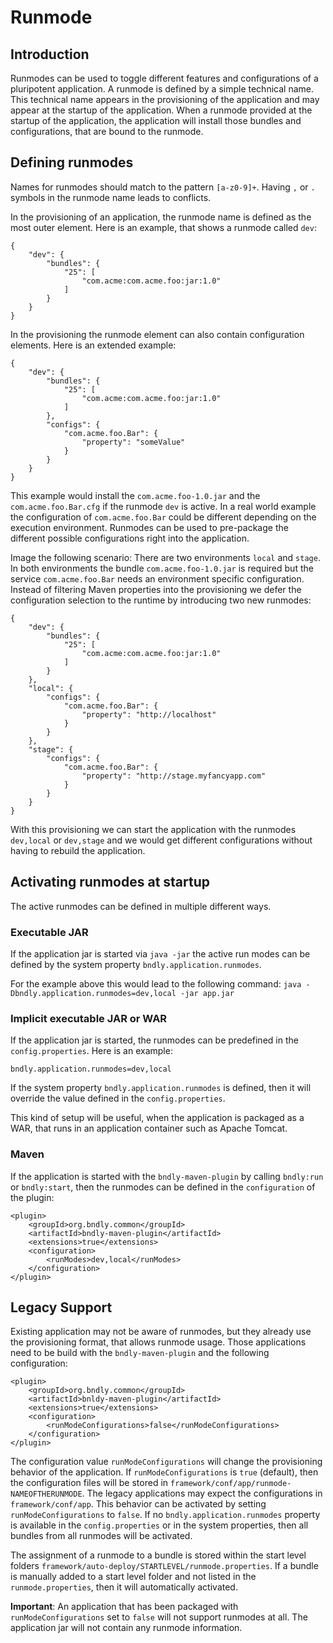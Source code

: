 # Runmode
## Introduction
Runmodes can be used to toggle different features and configurations of a pluripotent application. A runmode is defined by a simple technical name. This technical name appears in the provisioning of the application and may appear at the startup of the application. When a runmode provided at the startup of the application, the application will install those bundles and configurations, that are bound to the runmode.

## Defining runmodes
Names for runmodes should match to the pattern `[a-z0-9]+`. Having `,` or `.` symbols in the runmode name leads to conflicts.

In the provisioning of an application, the runmode name is defined as the most outer element. Here is an example, that shows a runmode called `dev`:

```
{
	"dev": {
		"bundles": {
			"25": [
				"com.acme:com.acme.foo:jar:1.0"
			]
		}
	}
}
```

In the provisioning the runmode element can also contain configuration elements. Here is an extended example:

```
{
	"dev": {
		"bundles": {
			"25": [
				"com.acme:com.acme.foo:jar:1.0"
			]
		},
		"configs": {
			"com.acme.foo.Bar": {
				"property": "someValue"
			}
		}
	}
}
```

This example would install the `com.acme.foo-1.0.jar` and the `com.acme.foo.Bar.cfg` if the runmode `dev` is active.
In a real world example the configuration of `com.acme.foo.Bar` could be different depending on the execution environment. Runmodes can be used to pre-package the different possible configurations right into the application.

Image the following scenario:
There are two environments `local` and `stage`. In both environments the bundle `com.acme.foo-1.0.jar` is required but the service `com.acme.foo.Bar` needs an environment specific configuration. Instead of filtering Maven properties into the provisioning we defer the configuration selection to the runtime by introducing two new runmodes:

```
{
	"dev": {
		"bundles": {
			"25": [
				"com.acme:com.acme.foo:jar:1.0"
			]
		}
	},
	"local": {
		"configs": {
			"com.acme.foo.Bar": {
				"property": "http://localhost"
			}
		}
	},
	"stage": {
		"configs": {
			"com.acme.foo.Bar": {
				"property": "http://stage.myfancyapp.com"
			}
		}
	}
}
```

With this provisioning we can start the application with the runmodes `dev,local` or `dev,stage` and we would get different configurations without having to rebuild the application.

## Activating runmodes at startup
The active runmodes can be defined in multiple different ways.

### Executable JAR
If the application jar is started via `java -jar` the active run modes can be defined by the system property `bndly.application.runmodes`.

For the example above this would lead to the following command: `java -Dbndly.application.runmodes=dev,local -jar app.jar`

### Implicit executable JAR or WAR
If the application jar is started, the runmodes can be predefined in the `config.properties`. Here is an example:

```
bndly.application.runmodes=dev,local
```

If the system property `bndly.application.runmodes` is defined, then it will override the value defined in the `config.properties`.

This kind of setup will be useful, when the application is packaged as a WAR, that runs in an application container such as Apache Tomcat.

### Maven
If the application is started with the `bndly-maven-plugin` by calling `bndly:run` or `bndly:start`, then the runmodes can be defined in the `configuration` of the plugin:

```
<plugin>
	<groupId>org.bndly.common</groupId>
	<artifactId>bndly-maven-plugin</artifactId>
	<extensions>true</extensions>
	<configuration>
		<runModes>dev,local</runModes>
	</configuration>
</plugin>
```

## Legacy Support
Existing application may not be aware of runmodes, but they already use the provisioning format, that allows runmode usage. Those applications need to be build with the `bndly-maven-plugin` and the following configuration:

```
<plugin>
	<groupId>org.bndly.common</groupId>
	<artifactId>bnldy-maven-plugin</artifactId>
	<extensions>true</extensions>
	<configuration>
		<runModeConfigurations>false</runModeConfigurations>
	</configuration>
</plugin>
```

The configuration value `runModeConfigurations` will change the provisioning behavior of the application. If `runModeConfigurations` is `true` (default), then the configuration files will be stored in `framework/conf/app/runmode-NAMEOFTHERUNMODE`.
The legacy applications may expect the configurations in `framework/conf/app`. This behavior can be activated by setting `runModeConfigurations` to `false`. If no `bndly.application.runmodes` property is available in the `config.properties` or in the system properties, then all bundles from all runmodes will be activated.

The assignment of a runmode to a bundle is stored within the start level folders `framework/auto-deploy/STARTLEVEL/runmode.properties`. If a bundle is manually added to a start level folder and not listed in the `runmode.properties`, then it will automatically activated.

__Important__: An application that has been packaged with `runModeConfigurations` set to `false` will not support runmodes at all. The application jar will not contain any runmode information.
